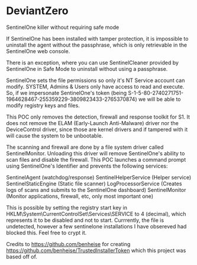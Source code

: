 # DeviantZero
SentinelOne killer without requiring safe mode

If SentinelOne has been installed with tamper protection, it is impossible to uninstall the agent without the passphrase, which is only retrievable in the SentinelOne web console.

There is an exception, where you can use SentinelCleaner provided by SentinelOne in Safe Mode to uninstall without using a passphrase.

SentinelOne sets the file permissions so only it's NT Service account can modify. SYSTEM, Admins & Users only have access to read and execute.
So, if we impersonate SentinelOne's token (being S-1-5-80-2740271751-1964628467-255359229-3809823433-2765370874) we will be able to modify registry keys and files.

This POC only removes the detection, firewall and response toolkit for S1. It does not remove the ELAM (Early-Launch Anti-Malware) driver nor the DeviceControl driver, since those are kernel drivers and if tampered with it will cause the system to be unbootable.

The scanning and firewall are done by a file system driver called SentinelMonitor. Unloading this driver will remove SentinelOne's ability to scan files and disable the firewall. This POC launches a command prompt using SentinelOne's Identifier and prevents the following services:

SentinelAgent (watchdog/response)
SentinelHelperService (Helper service)
SentinelStaticEngine (Static file scanner)
LogProcessorService (Creates logs of scans and submits to the SentinelOne dashboard)
SentinelMonitor (Monitor applications, firewall, etc, only most important one)

This is possible by setting the registry start key in HKLM\System\CurrentControlSet\Services\SERVICE to 4 (decimal), which represents it to be disabled and not to start.
Currrently, the file is undetected, however a few sentinelone installations I have obsereved had blocked this. Feel free to crypt it.

Credits to https://github.com/benheise for creating https://github.com/benheise/TrustedInstallerToken which this project was based off of.
